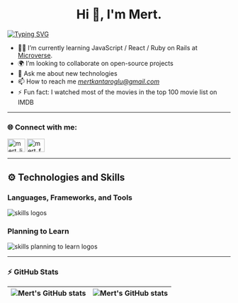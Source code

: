 <h1 align="center">Hi 👋, I'm Mert.</h1>
<a href="https://git.io/typing-svg"><img src="https://readme-typing-svg.demolab.com?font=Fira+Code&pause=1000&center=true&width=1000&lines=Full+Stack+Web+Developer;Always+learning+new+things;Problem+solver" alt="Typing SVG" /></a>

- :man_technologist: I’m currently learning JavaScript / React / Ruby on Rails at [Microverse](https://github.com/microverseinc).
- 🌍 I’m looking to collaborate on open-source projects
- 💬 Ask me about new technologies
- 📫 How to reach me *mertkantaroglu@gmail.com*
- ⚡ Fun fact: I watched most of the movies in the top 100 movie list on IMDB

---

### :globe_with_meridians:	 Connect with me:

<p align="left">
<a href="https://linkedin.com/in/mert-kantaroglu" target="_blank"><img align="center" src="https://raw.githubusercontent.com/rahuldkjain/github-profile-readme-generator/master/src/images/icons/Social/linked-in-alt.svg" alt="mert_linkedin" height="30" width="40" /></a>
<a href="https://www.facebook.com/mertkantaroglu" target="_blank"><img align="center" src="https://raw.githubusercontent.com/rahuldkjain/github-profile-readme-generator/master/src/images/icons/Social/facebook.svg" alt="mert_fb" height="30" width="40" /></a>
</p>

---

 <h2> <strong> ⚙️ Technologies and Skills </strong>
    
  <h3> <strong> Languages, Frameworks, and Tools </strong></h3>
  <img align="center" src="https://skillicons.dev/icons?i=html,css,js,react,redux,nodejs,ruby,rails,postgresql,git,github,vscode,netlify,bootstrap,jest " alt="skills logos"/> 

  <h3> <strong> Planning to Learn </strong></h3>
  <img src="https://skillicons.dev/icons?i=ts,tailwind,nextjs,vue,svelte,aws,flutter" alt="skills planning to learn logos"> 

---
### :zap:  GitHub Stats 

| <img align="center" src="https://github-readme-stats.vercel.app/api?username=mertkantaroglu&show_icons=true&include_all_commits=true&hide_border=true" alt="Mert's GitHub stats" /> | <img align="center" src="https://github-readme-stats.vercel.app/api/top-langs/?username=mertkantaroglu&langs_count=8&layout=compact&hide_border=true" alt="Mert's GitHub stats" /> |
| ------------- | ------------- |

<p align="left"> <img src="https://komarev.com/ghpvc/?username=mertkantaroglu&label=Profile%20views&color=0e75b6&style=flat" alt="" /> </p>
